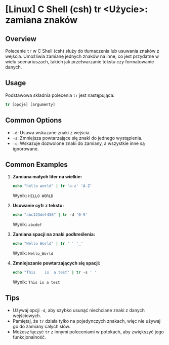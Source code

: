 # [Linux] C Shell (csh) tr <Użycie>: zamiana znaków

## Overview
Polecenie `tr` w C Shell (csh) służy do tłumaczenia lub usuwania znaków z wejścia. Umożliwia zamianę jednych znaków na inne, co jest przydatne w wielu scenariuszach, takich jak przetwarzanie tekstu czy formatowanie danych.

## Usage
Podstawowa składnia polecenia `tr` jest następująca:

```csh
tr [opcje] [argumenty]
```

## Common Options
- `-d`: Usuwa wskazane znaki z wejścia.
- `-s`: Zmniejsza powtarzające się znaki do jednego wystąpienia.
- `-c`: Wskazuje dozwolone znaki do zamiany, a wszystkie inne są ignorowane.

## Common Examples
1. **Zamiana małych liter na wielkie:**
   ```csh
   echo "hello world" | tr 'a-z' 'A-Z'
   ```
   Wynik: `HELLO WORLD`

2. **Usuwanie cyfr z tekstu:**
   ```csh
   echo "abc123def456" | tr -d '0-9'
   ```
   Wynik: `abcdef`

3. **Zamiana spacji na znaki podkreślenia:**
   ```csh
   echo "Hello World" | tr ' ' '_'
   ```
   Wynik: `Hello_World`

4. **Zmniejszanie powtarzających się spacji:**
   ```csh
   echo "This    is  a test" | tr -s ' '
   ```
   Wynik: `This is a test`

## Tips
- Używaj opcji `-d`, aby szybko usunąć niechciane znaki z danych wejściowych.
- Pamiętaj, że `tr` działa tylko na pojedynczych znakach, więc nie używaj go do zamiany całych słów.
- Możesz łączyć `tr` z innymi poleceniami w potokach, aby zwiększyć jego funkcjonalność.